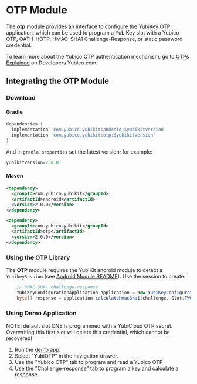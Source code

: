 # OTP Module
The **otp** module provides an interface to configure the YubiKey OTP application,
which can be used to program a YubiKey slot with a Yubico OTP, OATH-HOTP,
HMAC-SHA1 Challenge-Response, or static password credential.

To learn more about the Yubico OTP authentication mechanism, go to [OTPs Explained](https://developers.yubico.com/OTP/OTPs_Explained.html) on Developers.Yubico.com.

## Integrating the OTP Module <a name="integration_steps"></a>
### Download
#### Gradle

```gradle
dependencies {
  implementation 'com.yubico.yubikit:android:$yubikitVersion'
  implementation 'com.yubico.yubikit:otp:$yubikitVersion'
}
```
And in `gradle.properties` set the latest version; for example:
```gradle
yubikitVersion=2.0.0
```
#### Maven
```xml
<dependency>
  <groupId>com.yubico.yubikit</groupId>
  <artifactId>android</artifactId>
  <version>2.0.0</version>
</dependency>

<dependency>
  <groupId>com.yubico.yubikit</groupId>
  <artifactId>otp</artifactId>
  <version>2.0.0</version>
</dependency>
```
### Using the OTP Library <a name="using_lib"></a>
The **OTP** module requires the YubiKit android module to detect a
`YubikeySession` (see [Android Module README](../android/README.md)). Use the
session to create:

```java
    // HMAC-SHA1 challenge-response
    YubiKeyConfigurationApplication application = new YubiKeyConfigurationApplication(session);
    byte[] response = application.calculateHmacSha1(challenge, Slot.TWO);
```

### Using Demo Application <a name="using_demo"></a>
NOTE: default slot ONE is programmed with a YubiCloud OTP secret. Overwriting
this first slot will delete this credential, which cannot be recovered!


1. Run the [demo app](../YubikitDemo).
2. Select "YubiOTP" in the navigation drawer.
3. Use the "Yubico OTP" tab to program and read a Yubico OTP
4. Use the "Challenge-response" tab to program a key and calculate a response.
